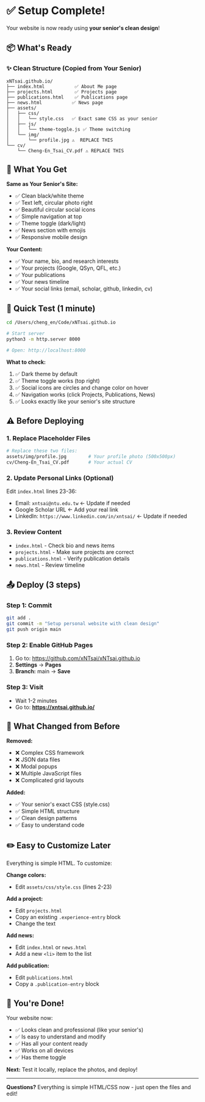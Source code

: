 # ✅ Setup Complete!

Your website is now ready using **your senior's clean design**!

## 📦 What's Ready

### ✨ Clean Structure (Copied from Your Senior)
```
xNTsai.github.io/
├── index.html           ✅ About Me page
├── projects.html        ✅ Projects page
├── publications.html    ✅ Publications page
├── news.html           ✅ News page
├── assets/
│   ├── css/
│   │   └── style.css   ✅ Exact same CSS as your senior
│   ├── js/
│   │   └── theme-toggle.js ✅ Theme switching
│   └── img/
│       └── profile.jpg ⚠️  REPLACE THIS
└── cv/
    └── Cheng-En_Tsai_CV.pdf ⚠️ REPLACE THIS
```

## 🎨 What You Get

**Same as Your Senior's Site:**
- ✅ Clean black/white theme
- ✅ Text left, circular photo right
- ✅ Beautiful circular social icons
- ✅ Simple navigation at top
- ✅ Theme toggle (dark/light)
- ✅ News section with emojis
- ✅ Responsive mobile design

**Your Content:**
- ✅ Your name, bio, and research interests
- ✅ Your projects (Google, QSyn, QFL, etc.)
- ✅ Your publications
- ✅ Your news timeline
- ✅ Your social links (email, scholar, github, linkedin, cv)

## 🚀 Quick Test (1 minute)

```bash
cd /Users/cheng_en/Code/xNTsai.github.io

# Start server
python3 -m http.server 8000

# Open: http://localhost:8000
```

**What to check:**
1. ✅ Dark theme by default
2. ✅ Theme toggle works (top right)
3. ✅ Social icons are circles and change color on hover
4. ✅ Navigation works (click Projects, Publications, News)
5. ✅ Looks exactly like your senior's site structure

## ⚠️ Before Deploying

### 1. Replace Placeholder Files
```bash
# Replace these two files:
assets/img/profile.jpg        # Your profile photo (500x500px)
cv/Cheng-En_Tsai_CV.pdf       # Your actual CV
```

### 2. Update Personal Links (Optional)
Edit `index.html` lines 23-36:
- Email: `xntsai@ntu.edu.tw` ← Update if needed
- Google Scholar URL ← Add your real link
- LinkedIn: `https://www.linkedin.com/in/xntsai/` ← Update if needed

### 3. Review Content
- `index.html` - Check bio and news items
- `projects.html` - Make sure projects are correct
- `publications.html` - Verify publication details
- `news.html` - Review timeline

## 📤 Deploy (3 steps)

### Step 1: Commit
```bash
git add .
git commit -m "Setup personal website with clean design"
git push origin main
```

### Step 2: Enable GitHub Pages
1. Go to: https://github.com/xNTsai/xNTsai.github.io
2. **Settings** → **Pages**
3. **Branch:** main → **Save**

### Step 3: Visit
- Wait 1-2 minutes
- Go to: **https://xntsai.github.io/**

## 🎯 What Changed from Before

**Removed:**
- ❌ Complex CSS framework
- ❌ JSON data files
- ❌ Modal popups
- ❌ Multiple JavaScript files
- ❌ Complicated grid layouts

**Added:**
- ✅ Your senior's exact CSS (style.css)
- ✅ Simple HTML structure
- ✅ Clean design patterns
- ✅ Easy to understand code

## ✏️ Easy to Customize Later

Everything is simple HTML. To customize:

**Change colors:**
- Edit `assets/css/style.css` (lines 2-23)

**Add a project:**
- Edit `projects.html`
- Copy an existing `.experience-entry` block
- Change the text

**Add news:**
- Edit `index.html` or `news.html`
- Add a new `<li>` item to the list

**Add publication:**
- Edit `publications.html`
- Copy a `.publication-entry` block

## 🎉 You're Done!

Your website now:
- ✅ Looks clean and professional (like your senior's)
- ✅ Is easy to understand and modify
- ✅ Has all your content ready
- ✅ Works on all devices
- ✅ Has theme toggle

**Next:** Test it locally, replace the photos, and deploy!

---

**Questions?** Everything is simple HTML/CSS now - just open the files and edit!

